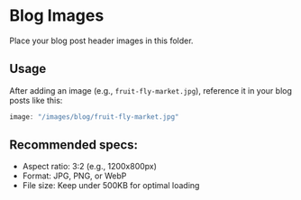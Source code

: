 # Blog Images

Place your blog post header images in this folder.

## Usage

After adding an image (e.g., `fruit-fly-market.jpg`), reference it in your blog posts like this:

```javascript
image: "/images/blog/fruit-fly-market.jpg"
```

## Recommended specs:
- Aspect ratio: 3:2 (e.g., 1200x800px)
- Format: JPG, PNG, or WebP
- File size: Keep under 500KB for optimal loading


